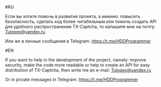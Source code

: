 #RU

Если вы хотите помочь в развитие проекта, а именно: повысить безопасность, сделать код более читабельным или помочь создать API для удобного распространения TX-Captcha, то напишите мне на почту: Tulopex@yandex.ru 

Или же в личные сообщения в Telegram:  https://t.me/HDDProgrammer

#EN

If you want to help in the development of the project, namely: improve security, make the code more readable or help to create an API for easy distribution of TX-Captcha, then write me an e-mail: Tulopex@yandex.ru 

Or in private messages in Telegram: https://t.me/HDDProgrammer

